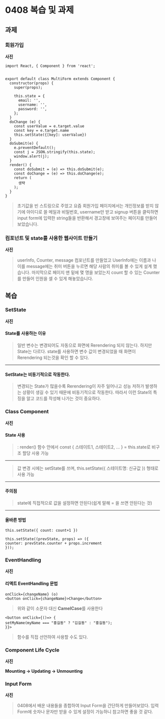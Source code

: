 
# 0408 복습 및 과제

## 과제

### 회원가입

**사진**

```
import React, { Component } from 'react';


export default class MultiForm extends Component {
  constructor(props) {
    super(props);

    this.state = {
      email: '',
      username: '',
      password: '',
    };
  }
  doChange (e) {
    const userValue = e.target.value
    const key = e.target.name
    this.setState({[key]: userValue})
  }
  doSubmit(e) {
    e.preventDefault();
    const j = JSON.stringify(this.state);
    window.alert(j);
  }
  render() {
    const doSubmit = (e) => this.doSubmit(e);
    const doChange = (e) => this.doChange(e);
    return (
      생략
    );
  }
}

```

> 초기값을 빈 스트링으로 주었고 요즘 회원가입 페이지에서는 개인정보를 받지 않기에 아이디로 쓸 메일과 비밀번호, username만 받고 signup 버튼을 클릭하면 input form에 입력한 string들을 반환해서 경고창에 보여주는 페이지를 만들어보았습니다.

### 컴포넌트 및 state를 사용한 웹사이트 만들기

**사진**

> userInfo, Counter, message 컴포넌트를 만들었고 UserInfo에는 이름과 나이를 message에는 취미 버튼을 누르면 해당 사람의 취미를 볼 수 있게 설계 했습니다.
> 마지막으로 페이지 맨 밑에 몇 명을 보았는지 count 할 수 있는 Counter를 만들어 인원을 셀 수 있게 해놓았습니다.

## 복습

### SetState

**사진**

#### State를 사용하는 이유

> 일반 변수는 변경되어도 자동으로 화면에 Rerendering 되지 않는다. 하지만 State는 다르다. state를 사용하면 변수 값이 변경되었을 때 화면이 Rerendering 되는것을 확인 할 수 있다.

---

#### SetState는 비동기적으로 작동한다.

> 변경되는 State가 많을수록 Rerendering이 자주 일어나고 성능 저하가 발생하는 상황이 생길 수 있기 때문에 비동기적으로 작동한다. 따라서 이런 State의 특징을 알고 코드를 작성해 나가는 것이 중요하다.

### Class Component

**사진**

#### State 사용

> : render() 함수 안에서 const { 스테이트1, 스테이트2, ... } = this.state로 비구조 할당 사용 가능

---

> 값 변경 시에는 setState를 쓰며, this.setState({ 스테이트명: 신규값 }) 형태로 사용 가능

---

#### 주의점

> state에 직접적으로 값을 설정하면 안된다(쉽게 말해 = 을 쓰면 안된다는 것)

---

#### 올바른 방법

```
this.setState({ count: count+1 })
```

```
this.setState((prevState, props) => ({
counter: prevState.counter + props.increment
}));
```

### EventHandling

**사진**

#### 리액트 EventHandling 문법

```
onClick={changeName} (o)
<button onClick={changeName}>Change</button>
```

> 위와 같이 소문자 대신 **CamelCase**를 사용한다

```
<button onClick={()=> {
setMyName(myName === "홍길동" ? "김길동" : "홍길동");
}}>
```

> 함수를 직접 선언하여 사용할 수도 있다.

### Component Life Cycle

**사진**

**Mounting -> Updating -> Unmounting**

### Input Form

**사진**

> 0408에서 배운 내용들을 종합하여 Input Form을 간단하게 만들어보았다.
> 입력 Form에 숫자나 문자만 받을 수 있게 설정이 가능하니 참고하면 좋을 것 같다.

